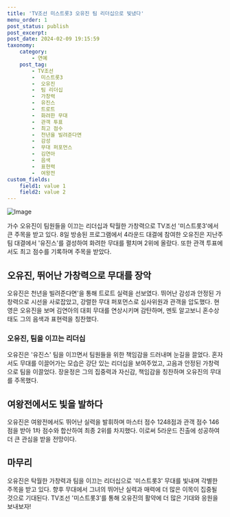```yaml
---
title: 'TV조선 미스트롯3 오유진 팀 리더십으로 빛냈다'
menu_order: 1
post_status: publish
post_excerpt: 
post_date: 2024-02-09 19:15:59
taxonomy:
    category:
        - 연예
    post_tag:
        - TV조선
        -  미스트롯3
        -  오유진
        -  팀 리더십
        -  가창력
        -  유진스
        -  트로트
        -  화려한 무대
        -  관객 투표
        -  최고 점수
        -  천년을 빌려준다면
        -  감성
        -  무대 퍼포먼스
        -  김연아
        -  음색
        -  표현력
        -  여왕전
custom_fields:
    field1: value 1
    field2: value 2
---
```


![Image](https://ssl.pstatic.net/mimgnews/image/144/2024/02/09/0000942758_001_20240209152701214.jpg?type=w540)

가수 오유진이 팀원들을 이끄는 리더십과 탁월한 가창력으로 TV조선 '미스트롯3'에서 큰 주목을 받고 있다. 8일 방송된 프로그램에서 4라운드 대결에 참여한 오유진은 지난주 팀 대결에서 '유진스'를 결성하여 화려한 무대를 펼치며 2위에 올랐다. 또한 관객 투표에서도 최고 점수를 기록하며 주목을 받았다.
## 오유진, 뛰어난 가창력으로 무대를 장악  
오유진은 천년을 빌려준다면'을 통해 트로트 실력을 선보였다. 뛰어난 감성과 안정된 가창력으로 시선을 사로잡았고, 강렬한 무대 퍼포먼스로 심사위원과 관객을 압도했다. 현영은 오유진을 보며 김연아의 대회 무대를 연상시키며 감탄하며, 멘토 알고보니 혼수상태도 그의 음색과 표현력을 칭찬했다. 
### 오유진, 팀을 이끄는 리더십  
오유진은 '유진스' 팀을 이끄면서 팀원들을 위한 책임감을 드러내며 눈길을 끌었다. 혼자서도 무대를 이끌어가는 모습은 강단 있는 리더십을 보여주었고, 고음과 안정된 가창력으로 팀을 이끌었다. 장윤정은 그의 집중력과 자신감, 책임감을 칭찬하며 오유진의 무대를 주목했다.
## 여왕전에서도 빛을 발하다  
오유진은 여왕전에서도 뛰어난 실력을 발휘하며 마스터 점수 1248점과 관객 점수 146점을 받아 1차 점수와 합산하여 최종 2위를 차지했다. 이로써 5라운드 진출에 성공하여 더 큰 관심을 받을 전망이다.
## 마무리  
오유진은 탁월한 가창력과 팀을 이끄는 리더십으로 '미스트롯3' 무대를 빛내며 각별한 주목을 받고 있다. 향후 무대에서 그녀의 뛰어난 실력과 매력에 더 많은 이목이 집중될 것으로 기대된다. TV조선 '미스트롯3'를 통해 오유진의 활약에 더 많은 기대와 응원을 보내보자!
